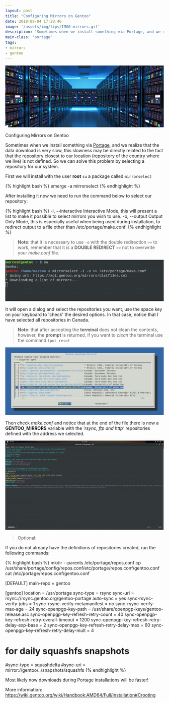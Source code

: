 ```yaml
---
layout: post
title: "Configuring Mirrors on Gentoo"
date: 2018-09-04 17:20:46
image: '/assets/img/tips/IMG0-mirrors.gif'
description: 'Sometimes when we install something via Portage, and we realize that the data download is very slow.'
main-class: 'portage'
tags:
- mirrors
- gentoo
---
```


![Configuring Mirrors on Gentoo](/assets/img/tips/IMG0-mirrors.gif "Configuring Mirrors on Gentoo")

Configuring Mirrors on Gentoo

Sometimes when we install something via [Portage](https://wiki.gentoo.org/wiki/Portage#emerge), and we realize that the data download is very slow, this slowness may be directly related to the fact that the repository closest to our location (repository of the country where we live) is not defined. So we can solve this problem by selecting a repository for our system.

First we will install with the user **root** `su` a package called `mirrorselect`

{% highlight bash  %}
emerge -a mirrorselect
{% endhighlight  %}

After installing it now we need to run the command below to select our repository:

{% highlight bash  %}
-i, --interactive
              Interactive Mode, this will present a list to make it possible to select mirrors you wish to use.
-o, --output
              Output Only Mode, this is especially useful when being used during installation, to redirect output to a file other than /etc/portage/make.conf.
{% endhighlight  %}

> **Note**: that it is necessary to use `-o` with the double redirection `>>` to work, remember that it is a **DOUBLE REDIRECT** `>>` not to overwrite your *make.conf* file.

![Configuring Mirrors on Gentoo](/assets/img/tips/IMG1-mirrors.gif "Configuring Mirrors on Gentoo")

It will open a dialog and select the repositories you want, use the space key on your keyboard to 'check' the desired options. In that case, notice that I have selected all repositories in Canada.

 > **Note**: that after accepting the **terminal** does not clean the contents, however, the **prompt** is returned, if you want to *clean* the terminal use the command `tput reset`

![Configuring Mirrors on Gentoo](/assets/img/tips/IMG2-mirrors.gif "Configuring Mirrors on Gentoo")

Then check *make.conf* and notice that at the end of the file there is now a **GENTOO_MIRRORS** variable with the _'rsync, ftp and http'_ repositories defined with the address we selected.

![Configuring Mirrors on Gentoo](/assets/img/tips/IMG3-mirrors.gif "Configuring Mirrors on Gentoo")

> Optional:

If you do not already have the definitions of repositories created, run the following commands:

{% highlight bash  %}
mkdir --parents /etc/portage/repos.conf
cp /usr/share/portage/config/repos.conf/etc/portage/repos.conf/gentoo.conf
cat /etc/portage/repos.conf/gentoo.conf

[DEFAULT]
main-repo = gentoo

[gentoo]
location = /usr/portage
sync-type = rsync
sync-uri = rsync://rsync.gentoo.org/gentoo-portage
auto-sync = yes
sync-rsync-verify-jobs = 1
sync-rsync-verify-metamanifest = no
sync-rsync-verify-max-age = 24
sync-openpgp-key-path = /usr/share/openpgp-keys/gentoo-release.asc
sync-openpgp-key-refresh-retry-count = 40
sync-openpgp-key-refresh-retry-overall-timeout = 1200
sync-openpgp-key-refresh-retry-delay-exp-base = 2
sync-openpgp-key-refresh-retry-delay-max = 60
sync-openpgp-key-refresh-retry-delay-mult = 4

# for daily squashfs snapshots
#sync-type = squashdelta
#sync-uri = mirror://gentoo/../snapshots/squashfs
{% endhighlight  %}

Most likely now downloads during Portage installations will be faster!

More information: https://wiki.gentoo.org/wiki/Handbook:AMD64/Full/Installation#Crooting
